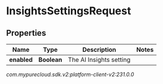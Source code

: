 # InsightsSettingsRequest


## Properties

| Name | Type | Description | Notes |
| ------------ | ------------- | ------------- | ------------- |
| **enabled** | **Boolean** | The AI Insights setting |  |




_com.mypurecloud.sdk.v2:platform-client-v2:231.0.0_
